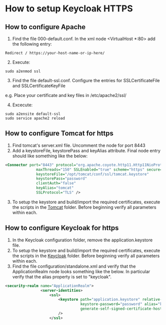 # How to setup Keycloak HTTPS #

## How to configure Apache ##

1. Find the file 000-default.conf.  In the xml node <VirtualHost *:80> add the following entry:
```
Redirect / https://your-host-name-or-ip-here/
```
2. Execute:
```
sudo a2enmod ssl
```
3. Find the file default-ssl.conf.  Configure the entries for SSLCertificateFile and SSLCertificateKeyFile

e.g.  Place your certificate and key files in /etc/apache2/ssl/

4. Excecute:

```
sudo a2ensite default-ssl
sudo service apache2 reload
```
## How to configure Tomcat for https ##

1. Find tomcat's server.xml file.  Uncomment the <Connector> node for port 8443
 2. Add a keystoreFile, keystorePass and keyAlias attribute.  Final node entry should like something like the below:
  
  ```xml
<Connector port="8443" protocol="org.apache.coyote.http11.Http11NioProtocol"
                maxThreads="150" SSLEnabled="true" scheme="https" secure="true"
                keystoreFile="/opt/tomcat/conf/ssl/tomcat.keystore"
                keystorePass="password"
                clientAuth="false"
                keyAlias="tomcat"
                SSLProtocol="TLS" />
```
3. To setup the keystore and build/import the required certificates, execute the scripts in the [Tomcat](http://github.com/hres/cfg-classification-keycloak/tree/master/scripts/ssl/tomcat) folder.  Before beginning verify all parameters within each.

## How to configure Keycloak for https ##

1. In the Keycloak configuration folder, remove the application.keystore file.
2. To setup the keystore and build/import the required certificates, execute the scripts in the [Keycloak](http://github.com/hres/cfg-classification-keycloak/tree/master/scripts/ssl/keycloak) folder.  Before beginning verify all parameters within each.
3. Find the file configuration/standalone.xml and verify that the ApplicationRealm node looks something like the below.  In particular verify that the alias property is set to "keycloak".

```xml
<security-realm name="ApplicationRealm">
                <server-identities>
                    <ssl>
                        <keystore path="application.keystore" relative-to="jboss.server.config.dir"
                                  keystore-password="password" alias="keycloak" key-password="password"
                                  generate-self-signed-certificate-host="localhost"
                        />
                    </ssl>
```

